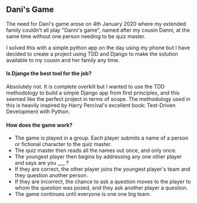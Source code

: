 ## Dani's Game

The need for Dani's game arose on 4th January 2020 where my extended family couldn't all play "Danni's game", named after my cousin Danni, at the same time without one person needing to be quiz master.

I solved this with a simple python app on the day using my phone but I have decided to create a project using TDD and Django to make the solution available to my cousin and her family any time.

#### Is Django the best tool for the job?
Absolutely not. It is complete overkill but I wanted to use the TDD methodology to build a simple Django app from first principles, and this seemed like the perfect project in terms of scope. The methodology used in this is heavily inspired by Harry Percival's excellent book: Test-Driven Development with Python.

#### How does the game work?
* The game is played in a group. Each player submits a name of a person or fictional character to the quiz master.
* The quiz master then reads all the names out once, and only once.
* The youngest player then begins by addressing any one other player and says are you ___ ?
* If they are correct, the other player joins the youngest player's team and they question another person.
* If they are incorrect, the chance to ask a question moves to the player to whom the question was posed, and they ask another player a question.
* The game continues until everyone is one one big team.

